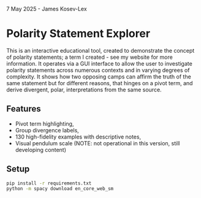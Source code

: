 7 May 2025 - James Kosev-Lex

# Polarity Statement Explorer

This is an interactive educational tool, created to demonstrate the concept of
polarity statements; a term I created - see my website for more information. It operates via a GUI interface to allow the user to 
investigate polarity statements across numerous contexts and in varying degrees
of complexity. It shows how two opposing camps can affirm the truth of the same 
statement but for different reasons, that hinges on a pivot term, and derive divergent, 
polar, interpretations from the same source. 


## Features


- Pivot term highlighting,
- Group divergence labels,
- 130 high-fidelity examples with descriptive notes,
- Visual pendulum scale (NOTE: not operational in this version, still developing content)


## Setup

```bash
pip install -r requirements.txt
python -m spacy download en_core_web_sm

